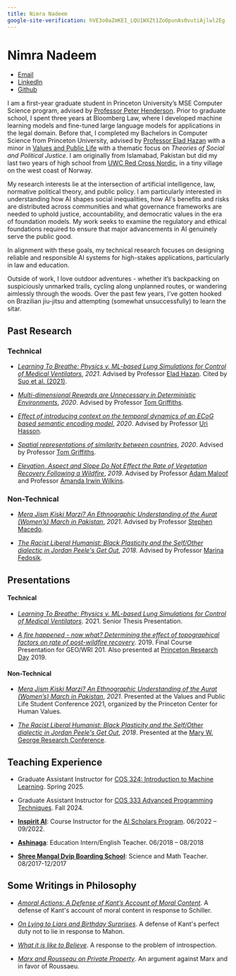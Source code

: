 ```yaml
---
title: Nimra Nadeem
google-site-verification: hVE3o0aZmKEI_LQU1WXZt1ZoOpunAs0vutiAjlwl2Eg
---
```



# Nimra Nadeem

* [Email](mailto:nimra.nadeem.ahmad@gmail.com)
* [LinkedIn](https://www.linkedin.com/in/nnadeem20/)
* [Github](https://github.com/nimra-nadeem)

I am a first-year graduate student in Princeton University’s MSE Computer Science program, advised by [Professor Peter Henderson](https://www.peterhenderson.co/). Prior to graduate school, I spent three years at Bloomberg Law, where I developed machine learning models and fine-tuned large language models for applications in the legal domain. Before that, I completed my Bachelors in Computer Science from Princeton University, advised by [Professor Elad Hazan](https://www.ehazan.com/) with a minor in [Values and Public Life](https://uchv.princeton.edu/academic-programs/values-and-public-life) with a thematic focus on *Theories of Social and Political Justice*. I am originally from Islamabad, Pakistan but did my last two years of high school from [UWC Red Cross Nordic](https://uwcrcn.no/), in a tiny village on the west coast of Norway.

My research interests lie at the intersection of artificial intelligence, law, normative political theory, and public policy. I am particularly interested in understanding how AI shapes social inequalities, how AI's benefits and risks are distributed across communities and what governance frameworks are needed to uphold justice, accountability, and democratic values in the era of foundation models. My work seeks to examine the regulatory and ethical foundations required to ensure that major advancements in AI genuinely serve the public good.

In alignment with these goals, my technical research focuses on designing reliable and responsible AI systems for high-stakes applications, particularly in law and education.

Outside of work, I love outdoor adventures - whether it’s backpacking on suspiciously unmarked trails, cycling along unplanned routes, or wandering aimlessly through the woods. Over the past few years, I've gotten hooked on Brazilian jiu-jitsu and attempting (somewhat unsuccessfully) to learn the sitar.

## Past Research

### Technical

- [*Learning To Breathe: Physics v. ML-based Lung Simulations for Control of Medical Ventilators*](files/senior_thesis_nnadeem.pdf), *2021*. Advised by Professor [Elad Hazan](https://www.ehazan.com/). Cited by [Suo et al. (2021)](https://arxiv.org/abs/2102.06779).

- [*Multi-dimensional Rewards are Unnecessary in Deterministic Environments*](files/junior_research_spring_20.pdf), *2020*. Advised by Professor [Tom Griffiths](https://cocosci.princeton.edu/tom/index.php).

- [*Effect of introducing context on the temporal dynamics of an ECoG based semantic encoding model*](files/junior_research_fall_19.pdf), *2020*. Advised by Professor [Uri Hasson](https://hassonlab.princeton.edu/people/uri-hasson).

- [*Spatial representations of similarity between countries*](files/cos_360_final_project.pdf), *2020*. Advised by Professor [Tom Griffiths](https://cocosci.princeton.edu/tom/index.php).

- [*Elevation, Aspect and Slope Do Not Effect the Rate of Vegetation Recovery Following a Wildfire*](files/sophomore_geo_research.pdf), *2019*. Advised by Professor [Adam Maloof](https://geosciences.princeton.edu/people/adam-maloof) and Professor [Amanda Irwin Wilkins](https://odoc.princeton.edu/about/who-we-are/amanda-irwin-wilkins).


### Non-Technical

- [*Mera Jism Kiski Marzi? An Ethnographic Understanding of the Aurat (Women’s) March in Pakistan*](files/VPL_research_nnadeem.pdf), *2021*. Advised by Professor [Stephen Macedo](http://www.princeton.edu/~macedo/).

- [*The Racist Liberal Humanist: Black Plasticity and the Self/Other dialectic in Jordan Peele's Get Out*](files/wri_sem_paper.pdf), *2018*. Advised by Professor [Marina Fedosik](https://writing.princeton.edu/about/people/writing-seminar-faculty/marina-fedosik).


## Presentations

#### Technical

- [*Learning To Breathe: Physics v. ML-based Lung Simulations for Control of Medical Ventilators*](files/presentations/thesis_presentation_video.m4v). 2021. Senior Thesis Presentation.

- [*A fire happened - now what? Determining the effect of topographical factors on rate of post-wildfire recovery*](files/presentations/geo_presentation_video.m4v). 2019. Final Course Presentation for GEO/WRI 201. Also presented at [Princeton Research Day](https://www.cs.princeton.edu/taxonomy/term/27) 2019.


#### Non-Technical

- [*Mera Jism Kiski Marzi? An Ethnographic Understanding of the Aurat (Women’s) March in Pakistan*](files/presentations/VPL_conference_slides.pdf), *2021*. Presented at the Values and Public Life Student Conference 2021, organized by the Princeton Center for Human Values.

- [*The Racist Liberal Humanist: Black Plasticity and the Self/Other dialectic in Jordan Peele's Get Out*](files/presentations/mary_george_conference_slides.pdf), *2018*. Presented at the [Mary W. George Research Conference](https://writing.princeton.edu/undergraduates/mary-w-george-research-conference/fall-2018).



## Teaching Experience

- Graduate Assistant Instructor for [COS 324: Introduction to Machine Learning](https://princeton-introml.github.io/files/COS324_Course_Notes.pdf). Spring 2025.

- Graduate Assistant Instructor for [COS 333 Advanced Programming Techniques](https://www.cs.princeton.edu/courses/archive/fall24/cos333/). Fall 2024.

- [**Inspirit AI**](https://www.inspiritai.com/): Course Instructor for the [AI Scholars Program](https://www.inspiritai.com/liveonline).  06/2022 – 09/2022.

- [**Ashinaga**](https://www.ashinaga.org/en/): Education Intern/English Teacher. 06/2018 – 08/2018

- [**Shree Mangal Dvip Boarding School**](https://himalayanchildren.org/): Science and Math Teacher. 08/2017-12/2017

## Some Writings in Philosophy

- [*Amoral Actions: A Defense of Kant’s Account of Moral Content*](files/philosophy/kant_amoral_actions.pdf). A defense of Kant's account of moral content in response to Schiller.

- [*On Lying to Liars and Birthday Surprises*](files/philosophy/kant_lying_to_liars.pdf). A defense of Kant's perfect duty not to lie in response to Mahon.

- [*What it is like to Believe*](files/philosophy/what_it_is_like_to_believe.pdf). A response to the problem of introspection.

- [*Marx and Rousseau on Private Property*](files/philosophy/private_property_paper.pdf). An argument against Marx and in favor of Roussaeu.